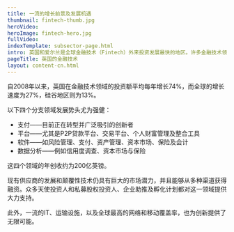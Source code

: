 ```yaml
---
title: 一流的增长前景及发展机遇
thumbnail: fintech-thumb.jpg
heroVideo: 
heroImage: fintech-hero.jpg
fullVideo: 
indexTemplate: subsector-page.html
intro: 英国和爱尔兰是全球金融技术（Fintech）外来投资发展最快的地区。许多金融技术领域的巨头已选择在英国设立、扩展其全球业务。
pageTitle: 英国的金融技术
layout: content-cn.html
---
```


自2008年以来，英国在金融技术领域的投资额平均每年增长74%，而全球的增长速度为27%，硅谷地区则为13%。

以下四个分支领域发展势头尤为强健：

- 支付——目前正在转型并广泛吸引的创新者
- 平台——尤其是P2P贷款平台、交易平台、个人财富管理及整合工具
- 软件——如风险管理、支付、资产管理、资本市场、保险及会计
- 数据分析——例如信用度调查、资本市场与保险

这四个领域的年创收约为200亿英镑。

现有供应商的发展和颠覆性技术仍具有巨大的市场潜力，并且能够从多种渠道获得融资。众多天使投资人和私募股权投资人、企业助推及孵化计划都对这一领域提供大力支持。

此外，一流的IT、运输设施，以及全球最高的网络和移动覆盖率，也为创新提供了无限可能。